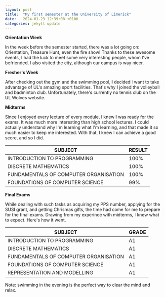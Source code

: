 ```yaml
---
layout: post
title:  "My first semester at the University of Limerick"
date:   2024-01-23 12:39:08 +0100
categories: jekyll update
---
```


**Orientation Week**

In the week before the semester started, there was a lot going on: Orientation, Treasure Hunt, even the fire show! Thanks to these awesome events, I had the luck to meet some very interesting people, whom I've befriended. I also visited the city, although our campus is way nicer.

**Fresher's  Week**

After checking out the gym and the swimming pool, I decided I want to take advantage of UL's amazing sport facilities. That's why I joined the volleyball and badminton club. Unfortunately, there's currently no tennis club on the UL Wolves website.

**Midterms**

Since I enjoyed every lecture of every module, I knew I was ready for the exams. It was much more interesting than high school lectures. I could actually understand why I'm learning what I'm learning, and that made it so much easier to keep me interested. With that, I knew I can achieve a good score, and so I did.

| SUBJECT | RESULT |
| ------ | ---------- |
| INTRODUCTION TO PROGRAMMING | 100% |
| DISCRETE MATHEMATICS | 100% |
| FUNDAMENTALS OF COMPUTER ORGANISATION | 100% |
| FOUNDATIONS OF COMPUTER SCIENCE | 99% |

**Final Exams**

While dealing with such tasks as acquiring my PPS number, applying for the SUSI grant, and getting Chrismas gifts, the time had come for me to prepare for the final exams. Drawing from my experince with midterms, I knew what to expect. Here's how it went.  

| SUBJECT | GRADE |
| ------ | ---------- |
| INTRODUCTION TO PROGRAMMING | A1 |
| DISCRETE MATHEMATICS | A1 |
| FUNDAMENTALS OF COMPUTER ORGANISATION | A1 |
| FOUNDATIONS OF COMPUTER SCIENCE | A1 |
| REPRESENTATION AND MODELLING | A1 |

Note: swimming in the evening is the perfect way to clear the mind and relax.